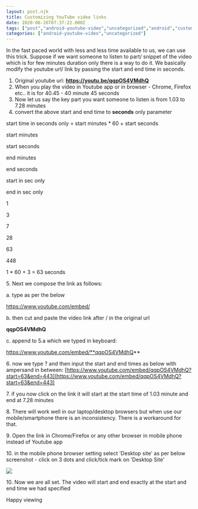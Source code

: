 ```yaml
---
layout: post.njk
title: Customizing YouTube video links
date: 2020-06-26T07:37:22.000Z
tags: ["post","android-youtube-video","uncategorized","android","customize-youtube-start-end-times","desktop-browser","video-url-editing"]
categories: ["android-youtube-video","uncategorized"]
---
```


In the fast paced world with less and less time available to us, we can use this trick. Suppose if we want someone to listen to part/ snippet of the video which is for few minutes duration only there is a way to do it. We basically modify the youtube url/ link by passing the start and end time in seconds.

1.  Original youtube url: **https://youtu.be/qqpOS4VMdhQ**
2.  When you play the video in Youtube app or in browser - Chrome, Firefox etc.. it is for 40.45 - 40 minute 45 seconds
3.  Now let us say the key part you want someone to listen is from 1.03 to 7.28 minutes
4.  convert the above start and end time to **seconds** only parameter

start time in seconds only = start minutes \* 60 + start seconds

start minutes

start seconds

end minutes

end seconds

start in sec only

end in sec only

1

3

7

28

63

448

1 \* 60 + 3 = 63 seconds

5\. Next we compose the link as follows:

a. type as per the below

https://www.youtube.com/embed/

b. then cut and paste the video link after / in the original url

**qqpOS4VMdhQ**

c. append to 5.a which we typed in keyboard:

https://www.youtube.com/embed/**qqpOS4VMdhQ**

6\. now we type ? and then input the start and end times as below with ampersand in between: [https://www.youtube.com/embed/qqpOS4VMdhQ?start=63&end=443](https://www.youtube.com/embed/qqpOS4VMdhQ?start=63&end=443)

7\. if you now click on the link it will start at the start time of 1.03 minute and end at 7.28 minutes

8\. There will work well in our laptop/desktop browsers but when use our mobile/smartphone there is an inconsistency. There is a workaround for that.

9\. Open the link in Chrome/Firefox or any other browser in mobile phone instead of Youtube app

10\. in the mobile phone browser setting select 'Desktop site' as per below screenshot - click on 3 dots and click/tick mark on 'Desktop Site'

![](/assets/images/customizing-youtube-video-links-d6f03640.jpg)

10\. Now we are all set. The video will start and end exactly at the start and end time we had specified

Happy viewing